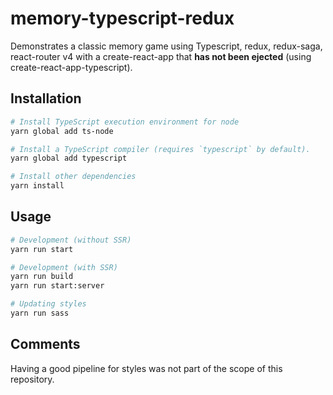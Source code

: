 # memory-typescript-redux

Demonstrates a classic memory game using Typescript, redux, redux-saga, react-router v4 with a create-react-app that **has not been ejected** (using create-react-app-typescript).

## Installation

```sh
# Install TypeScript execution environment for node
yarn global add ts-node

# Install a TypeScript compiler (requires `typescript` by default).
yarn global add typescript

# Install other dependencies
yarn install
```

## Usage
```sh
# Development (without SSR)
yarn run start

# Development (with SSR)
yarn run build
yarn run start:server

# Updating styles
yarn run sass
```

## Comments
Having a good pipeline for styles was not part of the scope of this repository.
